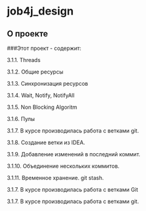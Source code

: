 # job4j_design

## О проекте

###Этот проект - содержит:

3.1.1. Threads

3.1.2. Общие ресурсы

3.1.3. Синхронизация ресурсов

3.1.4. Wait, Notify, NotifyAll

3.1.5. Non Blocking Algoritm

3.1.6. Пулы

3.1.7. В курсе производилась работа с ветками git.

3.1.8. Создание ветки из IDEA.

3.1.9. Добавление изменений в последний коммит.

3.1.10. Объединение нескольких коммитов.

3.1.11. Временное хранение. git stash.

3.1.7. В курсе производилась работа с ветками Git

3.1.7. В курсе производилась работа с ветками git.